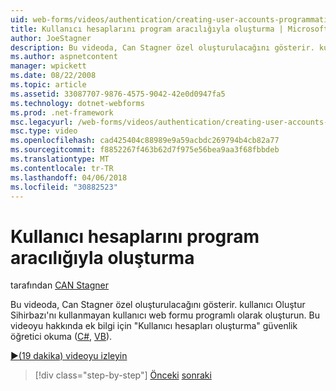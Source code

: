 ```yaml
---
uid: web-forms/videos/authentication/creating-user-accounts-programmatically
title: Kullanıcı hesaplarını program aracılığıyla oluşturma | Microsoft Docs
author: JoeStagner
description: Bu videoda, Can Stagner özel oluşturulacağını gösterir. kullanıcı Oluştur Sihirbazı'nı kullanmayan kullanıcı web formu programlı olarak oluşturun. İçin ek ı...
ms.author: aspnetcontent
manager: wpickett
ms.date: 08/22/2008
ms.topic: article
ms.assetid: 33087707-9876-4575-9042-42e0d0947fa5
ms.technology: dotnet-webforms
ms.prod: .net-framework
msc.legacyurl: /web-forms/videos/authentication/creating-user-accounts-programmatically
msc.type: video
ms.openlocfilehash: cad425404c88989e9a59acbdc269794b4cb82a77
ms.sourcegitcommit: f8852267f463b62d7f975e56bea9aa3f68fbbdeb
ms.translationtype: MT
ms.contentlocale: tr-TR
ms.lasthandoff: 04/06/2018
ms.locfileid: "30882523"
---
```

<a name="creating-user-accounts-programmatically"></a>Kullanıcı hesaplarını program aracılığıyla oluşturma
====================
tarafından [CAN Stagner](https://github.com/JoeStagner)

Bu videoda, Can Stagner özel oluşturulacağını gösterir. kullanıcı Oluştur Sihirbazı'nı kullanmayan kullanıcı web formu programlı olarak oluşturun. Bu videoyu hakkında ek bilgi için "Kullanıcı hesapları oluşturma" güvenlik öğretici okuma ([C#](../../overview/older-versions-security/membership/creating-user-accounts-cs.md), [VB](../../overview/older-versions-security/membership/creating-user-accounts-vb.md)).

[&#9654;(19 dakika) videoyu izleyin](https://channel9.msdn.com/Blogs/ASP-NET-Site-Videos/creating-user-accounts-programmatically)

> [!div class="step-by-step"]
> [Önceki](creating-user-accounts-with-the-create-user-wizard.md)
> [sonraki](validating-users-manually.md)
